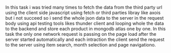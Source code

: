 In this task i was tried many times to fetch the data from the third party url using the client side javascript using fetch or third parties libray like axois but i not succeed so i send the whole json data to the server in the request body using api testing tools likes thunder client and looping whole the data to the backend and store each product in mongodb atlas one by one.
In this task the only one network request is passing on the page load after the server started automatically and each intraction the client send the request to the server using item search, month selection and page navigationo.
